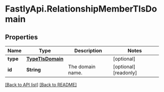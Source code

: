 # FastlyApi.RelationshipMemberTlsDomain

## Properties

Name | Type | Description | Notes
------------ | ------------- | ------------- | -------------
**type** | [**TypeTlsDomain**](TypeTlsDomain.md) |  | [optional] 
**id** | **String** | The domain name. | [optional] [readonly] 



[[Back to API list]](../../README.md#endpoints) [[Back to README]](../../README.md)
